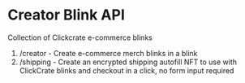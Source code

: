 # Creator Blink API
Collection of Clickcrate e-commerce blinks

1. /creator - Create e-commerce merch blinks in a blink
2. /shipping - Create an encrypted shipping autofill NFT to use with ClickCrate blinks and checkout in a click, no form input required
